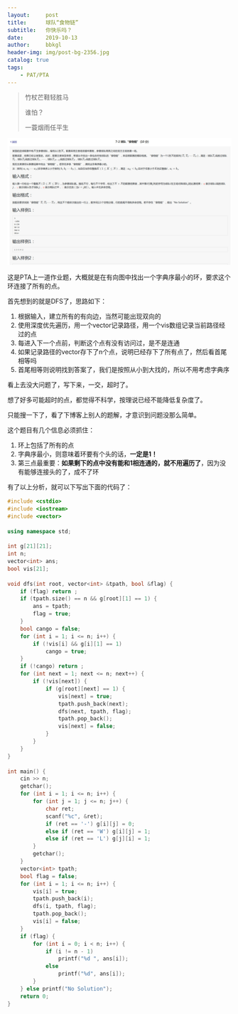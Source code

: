 ```yaml
---
layout:     post
title:      球队“食物链”
subtitle:   你快乐吗？
date:       2019-10-13
author:     bbkgl
header-img: img/post-bg-2356.jpg
catalog: true
tags:
    - PAT/PTA
---
```


>竹杖芒鞋轻胜马
>
>谁怕？
>
>一蓑烟雨任平生

![Hf1c769f3b88b4ecea9654ccf334bd392S](https://raw.githubusercontent.com/bbkglpic/picpic/master/img/Hf1c769f3b88b4ecea9654ccf334bd392S.jpg)

这是PTA上一道作业题，大概就是在有向图中找出一个字典序最小的环，要求这个环连接了所有的点。

首先想到的就是DFS了，思路如下：

1. 根据输入，建立所有的有向边，当然可能出现双向的
2. 使用深度优先遍历，用一个vector记录路径，用一个vis数组记录当前路径经过的点
3. 每进入下一个点前，判断这个点有没有访问过，是不是连通
4. 如果记录路径的vector存下了n个点，说明已经存下了所有点了，然后看首尾相等吗
5. 首尾相等则说明找到答案了，我们是按照从小到大找的，所以不用考虑字典序

看上去没大问题了，写下来，一交，超时了。

想了好多可能超时的点，都觉得不科学，按理说已经不能降低复杂度了。

只能搜一下了，看了下博客上别人的题解，才意识到问题没那么简单。

这个题目有几个信息必须抓住：

1. 环上包括了所有的点
2. 字典序最小，则意味着环要有个头的话，**一定是1！**
3. 第三点最重要：**如果剩下的点中没有能和1相连通的，就不用遍历了**，因为没有能够连接头的了，成不了环

有了以上分析，就可以下写出下面的代码了：

```cpp
#include <cstdio>
#include <iostream>
#include <vector>

using namespace std;

int g[21][21];
int n;
vector<int> ans;
bool vis[21];

void dfs(int root, vector<int> &tpath, bool &flag) {
    if (flag) return ;
    if (tpath.size() == n && g[root][1] == 1) {
        ans = tpath;
        flag = true;
    }
    bool cango = false;
    for (int i = 1; i <= n; i++) {
        if (!vis[i] && g[i][1] == 1)
            cango = true;
    }
    if (!cango) return ;
    for (int next = 1; next <= n; next++) {
        if (!vis[next]) {
            if (g[root][next] == 1) {
                vis[next] = true;
                tpath.push_back(next);
                dfs(next, tpath, flag);
                tpath.pop_back();
                vis[next] = false;
            }
        }
    }
}

int main() {
    cin >> n;
    getchar();
    for (int i = 1; i <= n; i++) {
        for (int j = 1; j <= n; j++) {
            char ret;
            scanf("%c", &ret);
            if (ret == '-') g[i][j] = 0;
            else if (ret == 'W') g[i][j] = 1;
            else if (ret == 'L') g[j][i] = 1;
        }
        getchar();
    }
    vector<int> tpath;
    bool flag = false;
    for (int i = 1; i <= n; i++) {
        vis[i] = true;
        tpath.push_back(i);
        dfs(i, tpath, flag);
        tpath.pop_back();
        vis[i] = false;
    }
    if (flag) {
        for (int i = 0; i < n; i++) {
            if (i != n - 1)
                printf("%d ", ans[i]);
            else
                printf("%d", ans[i]);
        }
    } else printf("No Solution");
    return 0;
}
```

